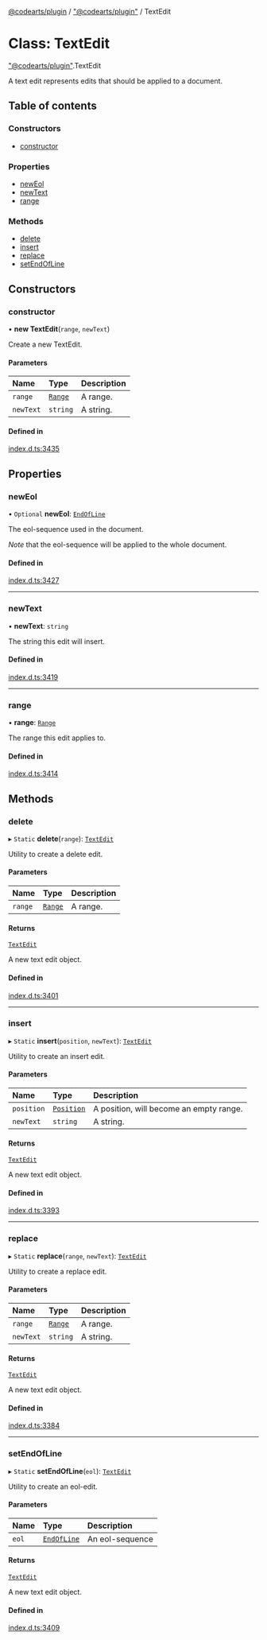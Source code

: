 [@codearts/plugin](../README.md) / ["@codearts/plugin"](../modules/_codearts_plugin_.md) / TextEdit

# Class: TextEdit

["@codearts/plugin"](../modules/_codearts_plugin_.md).TextEdit

A text edit represents edits that should be applied
to a document.

## Table of contents

### Constructors

- [constructor](codearts_plugin_.TextEdit.md#constructor)

### Properties

- [newEol](codearts_plugin_.TextEdit.md#neweol)
- [newText](codearts_plugin_.TextEdit.md#newtext)
- [range](codearts_plugin_.TextEdit.md#range)

### Methods

- [delete](codearts_plugin_.TextEdit.md#delete)
- [insert](codearts_plugin_.TextEdit.md#insert)
- [replace](codearts_plugin_.TextEdit.md#replace)
- [setEndOfLine](codearts_plugin_.TextEdit.md#setendofline)

## Constructors

### constructor

• **new TextEdit**(`range`, `newText`)

Create a new TextEdit.

#### Parameters

| Name | Type | Description |
| :------ | :------ | :------ |
| `range` | [`Range`](codearts_plugin_.Range.md) | A range. |
| `newText` | `string` | A string. |

#### Defined in

[index.d.ts:3435](https://github.com/shuyaqian/cloudide-plugin-api/blob/5b69219/index.d.ts#L3435)

## Properties

### newEol

• `Optional` **newEol**: [`EndOfLine`](../enums/codearts_plugin_.EndOfLine.md)

The eol-sequence used in the document.

*Note* that the eol-sequence will be applied to the
whole document.

#### Defined in

[index.d.ts:3427](https://github.com/shuyaqian/cloudide-plugin-api/blob/5b69219/index.d.ts#L3427)

___

### newText

• **newText**: `string`

The string this edit will insert.

#### Defined in

[index.d.ts:3419](https://github.com/shuyaqian/cloudide-plugin-api/blob/5b69219/index.d.ts#L3419)

___

### range

• **range**: [`Range`](codearts_plugin_.Range.md)

The range this edit applies to.

#### Defined in

[index.d.ts:3414](https://github.com/shuyaqian/cloudide-plugin-api/blob/5b69219/index.d.ts#L3414)

## Methods

### delete

▸ `Static` **delete**(`range`): [`TextEdit`](codearts_plugin_.TextEdit.md)

Utility to create a delete edit.

#### Parameters

| Name | Type | Description |
| :------ | :------ | :------ |
| `range` | [`Range`](codearts_plugin_.Range.md) | A range. |

#### Returns

[`TextEdit`](codearts_plugin_.TextEdit.md)

A new text edit object.

#### Defined in

[index.d.ts:3401](https://github.com/shuyaqian/cloudide-plugin-api/blob/5b69219/index.d.ts#L3401)

___

### insert

▸ `Static` **insert**(`position`, `newText`): [`TextEdit`](codearts_plugin_.TextEdit.md)

Utility to create an insert edit.

#### Parameters

| Name | Type | Description |
| :------ | :------ | :------ |
| `position` | [`Position`](codearts_plugin_.Position.md) | A position, will become an empty range. |
| `newText` | `string` | A string. |

#### Returns

[`TextEdit`](codearts_plugin_.TextEdit.md)

A new text edit object.

#### Defined in

[index.d.ts:3393](https://github.com/shuyaqian/cloudide-plugin-api/blob/5b69219/index.d.ts#L3393)

___

### replace

▸ `Static` **replace**(`range`, `newText`): [`TextEdit`](codearts_plugin_.TextEdit.md)

Utility to create a replace edit.

#### Parameters

| Name | Type | Description |
| :------ | :------ | :------ |
| `range` | [`Range`](codearts_plugin_.Range.md) | A range. |
| `newText` | `string` | A string. |

#### Returns

[`TextEdit`](codearts_plugin_.TextEdit.md)

A new text edit object.

#### Defined in

[index.d.ts:3384](https://github.com/shuyaqian/cloudide-plugin-api/blob/5b69219/index.d.ts#L3384)

___

### setEndOfLine

▸ `Static` **setEndOfLine**(`eol`): [`TextEdit`](codearts_plugin_.TextEdit.md)

Utility to create an eol-edit.

#### Parameters

| Name | Type | Description |
| :------ | :------ | :------ |
| `eol` | [`EndOfLine`](../enums/codearts_plugin_.EndOfLine.md) | An eol-sequence |

#### Returns

[`TextEdit`](codearts_plugin_.TextEdit.md)

A new text edit object.

#### Defined in

[index.d.ts:3409](https://github.com/shuyaqian/cloudide-plugin-api/blob/5b69219/index.d.ts#L3409)
